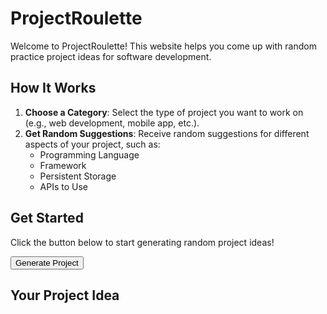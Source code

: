 <link rel="stylesheet" type="text/css" href="docs/styles.css">
<script src="docs/script.js"></script>

# ProjectRoulette

Welcome to ProjectRoulette! This website helps you come up with random practice project ideas for software development.

## How It Works

1. **Choose a Category**: Select the type of project you want to work on (e.g., web development, mobile app, etc.).
2. **Get Random Suggestions**: Receive random suggestions for different aspects of your project, such as:
   - Programming Language
   - Framework
   - Persistent Storage
   - APIs to Use

## Get Started

Click the button below to start generating random project ideas!

<button id="generate-button">Generate Project</button>

## Your Project Idea

<div id="project-idea"></div>
